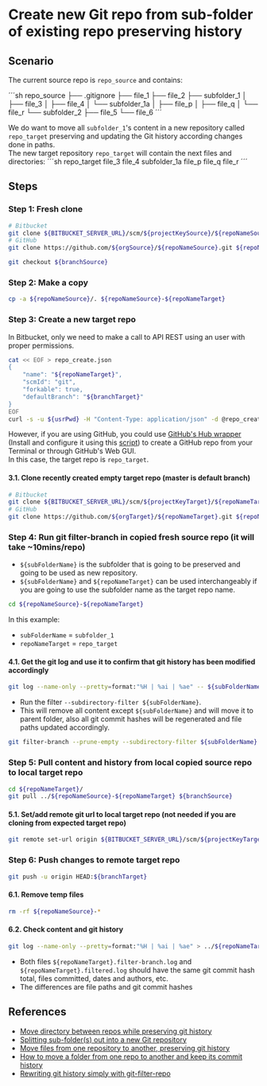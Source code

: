 # Create new Git repo from sub-folder of existing repo preserving history

## Scenario

The current source repo is `repo_source` and contains:

´´´sh
repo_source
├── .gitignore
├── file_1
├── file_2
├── subfolder_1
│   ├── file_3
│   ├── file_4
│   └── subfolder_1a
│       ├── file_p
│       ├── file_q
│       └── file_r
└── subfolder_2
    ├── file_5
    └── file_6
´´´

We do want to move all `subfolder_1`'s content in a new repository called `repo_target` preserving and updating the Git history according changes done in paths.  
The new target repository `repo_target` will contain the next files and directories:
´´´sh
repo_target
  file_3
  file_4
  subfolder_1a
      file_p
      file_q
      file_r
´´´

## Steps

### Step 1: Fresh clone

```sh
# Bitbucket
git clone ${BITBUCKET_SERVER_URL}/scm/${projectKeySource}/${repoNameSource}.git ${repoNameSource}
# GitHub
git clone https://github.com/${orgSource}/${repoNameSource}.git ${repoNameSource}

git checkout ${branchSource}
```

### Step 2: Make a copy

```sh
cp -a ${repoNameSource}/. ${repoNameSource}-${repoNameTarget}
```

### Step 3: Create a new target repo



In Bitbucket, only we need to make a call to API REST using an user with proper permissions.
```sh
cat << EOF > repo_create.json 
{
    "name": "${repoNameTarget}",
    "scmId": "git",
    "forkable": true,
    "defaultBranch": "${branchTarget}"
}
EOF
curl -s -u ${usrPwd} -H "Content-Type: application/json" -d @repo_create.json -X POST ${BITBUCKET_SERVER_URL}/rest/api/1.0/projects/${projectKeyTarget}/repos/
```

However, if you are using GitHub, you could use [GitHub's Hub wrapper](https://hub.github.com/) (Install and configure it using this [script](/src/git_and_hub_setting_in_linux.sh)) to create a GitHub repo from your Terminal or through GitHub's Web GUI.  
In this case, the target repo is `repo_target`.


#### 3.1. Clone recently created empty target repo (master is default branch)

```sh
# Bitbucket
git clone ${BITBUCKET_SERVER_URL}/scm/${projectKeyTarget}/${repoNameTarget}.git ${repoNameTarget}
# GitHub
git clone https://github.com/${orgTarget}/${repoNameTarget}.git ${repoNameTarget}
```

### Step 4: Run git filter-branch in copied fresh source repo (it will take ~10mins/repo)

* `${subFolderName}` is the subfolder that is going to be preserved and going to be used as new repository.
* `${subFolderName}` and `${repoNameTarget}` can be used interchangeably if you are going to use the subfolder name as the target repo name.

```sh
cd ${repoNameSource}-${repoNameTarget}
```

In this example:
* `subFolderName` = `subfolder_1`
* `repoNameTarget` = `repo_target`


#### 4.1. Get the git log and use it to confirm that git history has been modified accordingly

```sh
git log --name-only --pretty=format:"%H | %ai | %ae" -- ${subFolderName} > ../${repoNameTarget}.ini.log
```

* Run the filter `--subdirectory-filter ${subFolderName}`.
* This will remove all content except `${subFolderName}` and will move it to parent folder, also all git commit hashes will be regenerated and file paths updated accordingly.

```sh
git filter-branch --prune-empty --subdirectory-filter ${subFolderName} ${branchSource} > ../${repoNameTarget}.filter-branch.log
```

### Step 5: Pull content and history from local copied source repo to local target repo

```sh
cd ${repoNameTarget}/
git pull ../${repoNameSource}-${repoNameTarget} ${branchSource} 
```

#### 5.1. Set/add remote git url to local target repo (not needed if you are cloning from expected target repo)

```sh
git remote set-url origin ${BITBUCKET_SERVER_URL}/scm/${projectKeyTarget}/${repoNameTarget}.git
```

### Step 6: Push changes to remote target repo

```sh
git push -u origin HEAD:${branchTarget}
```

#### 6.1. Remove temp files

```sh
rm -rf ${repoNameSource}-*
```

#### 6.2. Check content and git history

```sh
git log --name-only --pretty=format:"%H | %ai | %ae" > ../${repoNameTarget}.filtered.log
```

* Both files `${repoNameTarget}.filter-branch.log` and `${repoNameTarget}.filtered.log` should have the same git commit hash total, files committed, dates and authors, etc. 
* The differences are file paths and git commit hashes

## References

* [Move directory between repos while preserving git history](https://johno.com/move-directory-between-repos-with-git-history)
* [Splitting sub-folder(s) out into a new Git repository](https://making.close.com/posts/splitting-sub-folders-out-into-new-git-repository#third-approach-final)
* [Move files from one repository to another, preserving git history](https://medium.com/@ayushya/move-directory-from-one-repository-to-another-preserving-git-history-d210fa049d4b)
* [How to move a folder from one repo to another and keep its commit history ](https://gist.github.com/trongthanh/2779392)
* [Rewriting git history simply with git-filter-repo](https://andrewlock.net/rewriting-git-history-simply-with-git-filter-repo/)

